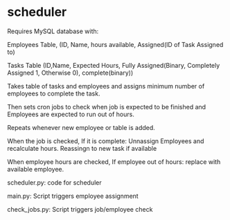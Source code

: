 # scheduler
 
Requires MySQL database with:

Employees Table, (ID, Name, hours available, Assigned(ID of Task Assigned to)

Tasks Table (ID,Name, Expected Hours, Fully Assigned(Binary, Completely Assigned 1, Otherwise 0), complete(binary))


Takes table of tasks and employees and assigns minimum number of employees to complete the task.

Then sets cron jobs to check when job is expected to be finished and Employees are expected to run out of hours.

Repeats whenever new employee or table is added.

When the job is checked, If it is complete: Unnassign Employees and recalculate hours. Reassingn to new task if available

When employee hours are checked, If employee out of hours: replace with available employee.


scheduler.py: code for scheduler

main.py: Script triggers employee assignment

check_jobs.py: Script triggers job/employee check



